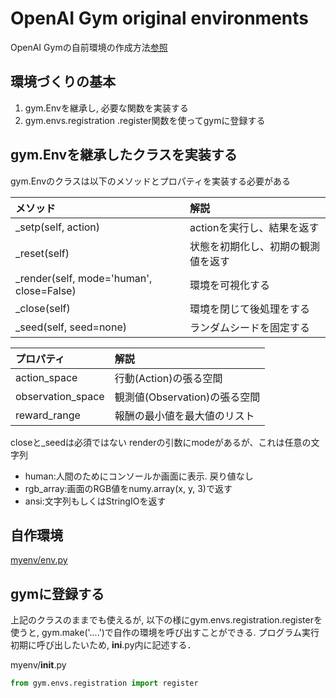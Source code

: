 # OpenAI Gym original environments
OpenAI Gymの自前環境の作成方法[参照](https://qiita.com/ohtaman/items/edcb3b0a2ff9d48a7def)

## 環境づくりの基本
1. gym.Envを継承し, 必要な関数を実装する
2. gym.envs.registration .register関数を使ってgymに登録する


## gym.Envを継承したクラスを実装する
gym.Envのクラスは以下のメソッドとプロパティを実装する必要がある

|メソッド|解説|
|:--|:--|
|_setp(self, action)|actionを実行し、結果を返す|
|_reset(self)|状態を初期化し、初期の観測値を返す|
|_render(self, mode='human', close=False)|環境を可視化する|
|_close(self)|環境を閉じて後処理をする|
|_seed(self, seed=none)|ランダムシードを固定する|

|プロパティ|解説|
|:--|:--|
|action_space|行動(Action)の張る空間|
|observation_space|観測値(Observation)の張る空間|
|reward_range|報酬の最小値を最大値のリスト|

closeと_seedは必須ではない
renderの引数にmodeがあるが、これは任意の文字列
- human:人間のためにコンソールか画面に表示. 戻り値なし
- rgb_array:画面のRGB値をnumy.array(x, y, 3)で返す
- ansi:文字列もしくはStringIOを返す

## 自作環境
[myenv/env.py]()

## gymに登録する
上記のクラスのままでも使えるが, 以下の様にgym.envs.registration.registerを使うと,
gym.make('....')で自作の環境を呼び出すことができる. プログラム実行初期に呼び出したいため, __ini__.py内に記述する．

myenv/__init__.py

```python
from gym.envs.registration import register
```
